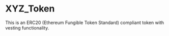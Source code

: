 # XYZ_Token
This is an ERC20 (Ethereum Fungible Token Standard) compliant token with vesting functionality.
